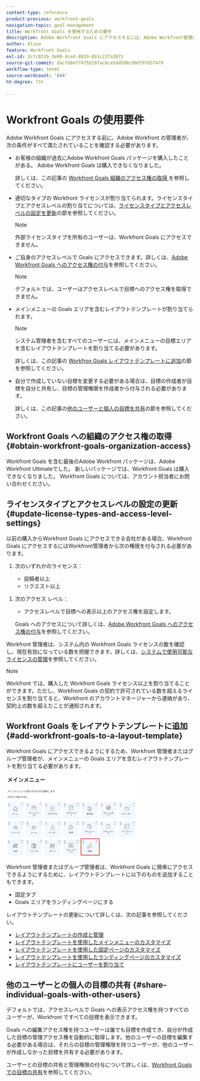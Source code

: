 ```yaml
---
content-type: reference
product-previous: workfront-goals
navigation-topic: goal-management
title: Workfront Goals を使用するための要件
description: Adobe Workfront Goals にアクセスするには、Adobe Workfront管理者が特定の条件を満たしていることを確認する必要があります。 この記事では、Workfront Goals にアクセスするためのアクセス権、権限、レイアウト要件について説明します。
author: Alina
feature: Workfront Goals
exl-id: 3c7c832b-3e00-4ced-8829-8b1c23fa3871
source-git-commit: dacfd8ef7475b197ac6ce5dd598c99df97037479
workflow-type: tm+mt
source-wordcount: '644'
ht-degree: 71%

---
```


# Workfront Goals の使用要件

<!--Audited P&P only: 04/2025-->

Adobe Workfront Goals にアクセスする前に、Adobe Workfront の管理者が、次の条件がすべて満たされていることを確認する必要があります。

* お客様の組織が過去にAdobe Workfront Goals パッケージを購入したことがある。 Adobe Workfront Goals は購入できなくなりました。

  詳しくは、この記事の [Workfront Goals 組織のアクセス権の取得 ](#obtain-workfront-goals-organization-access) を参照してください。

* 適切なタイプの Workfront ライセンスが割り当てられます。ライセンスタイプとアクセスレベルの割り当てについては、[ライセンスタイプとアクセスレベルの設定を更新](#update-license-types-and-access-level-settings)の節を参照してください。

  >[!NOTE]
  >
  >外部ライセンスタイプを所有のユーザーは、Workfront Goals にアクセスできません。

* ご自身のアクセスレベルで Goals にアクセスできます。詳しくは、[Adobe Workfront Goals へのアクセス権の付与](../../administration-and-setup/add-users/configure-and-grant-access/grant-access-goals.md)を参照してください。

  >[!NOTE]
  >
  >デフォルトでは、ユーザーはアクセスレベルで目標へのアクセス権を取得できません。


* メインメニューの Goals エリアを含むレイアウトテンプレートが割り当てられます。

  >[!NOTE]
  >
  >システム管理者を含むすべてのユーザーには、メインメニューの目標エリアを含むレイアウトテンプレートを割り当てる必要があります。

  詳しくは、この記事の [Workfron Goals レイアウトテンプレートに追加](#add-workfront-goals-to-a-layout-template)の節を参照してください。

* 自分で作成していない目標を変更する必要がある場合は、目標の作成者が目標を自分と共有し、目標の管理権限を作成者から付与される必要があります。

  詳しくは、この記事の[他のユーザーと個人の目標を共有](#share-individual-goals-with-other-users)の節を参照してください。

## Workfront Goals への組織のアクセス権の取得 {#obtain-workfront-goals-organization-access}

Workfront Goals を含む最後のAdobe Workfront パッケージは、Adobe Workfront Ultimateでした。
新しいパッケージでは、Workfront Goals は購入できなくなりました。
Workfront Goals については、アカウント担当者にお問い合わせください。

<!--Old: >
Depending on which Workfront plan your company is currently on, the following scenarios exist: 

* **A new Workfront plan**: You must have an Ultimate Workfront plan. Workfront Goals are included only in this plan. 

* **A current Workfront plan**: Your organization must purchase an additional license, in addition to the Workfront license.

  After your organization purchases the additional license, Workfront enables Workfront Goals for your account. For information about purchasing a license for Workfront Goals contact your Workfront account manager.

For information about Workfront access requirements, see [Access requirements in Workfront documentation](/help/quicksilver/administration-and-setup/add-users/access-levels-and-object-permissions/access-level-requirements-in-documentation.md). -->

## ライセンスタイプとアクセスレベルの設定の更新  {#update-license-types-and-access-level-settings}

以前の購入からWorkfront Goals にアクセスできる会社がある場合、Workfront Goals にアクセスするにはWorkfront管理者から次の権限を付与される必要があります。

1. 次のいずれかのライセンス：

   * 投稿者以上
   * リクエスト以上

<!--Old: 
* **The new access level model**: Your Workfront administrator must grant you one of the following Workfront license types to access Workfront Goals: 

  * Contributor
  * Light
  * Standard

* **The current access level model**: Your Workfront administrator must grant you one of the following Workfront license types to access Workfront Goals:

  * Plan
  * Work 
  * Review
  * Request
-->

1. 次のアクセス レベル：

   * アクセスレベルで目標への表示以上のアクセス権を設定します。

   Goals へのアクセスについて詳しくは、[Adobe Workfront Goals へのアクセス権の付与](../../administration-and-setup/add-users/configure-and-grant-access/grant-access-goals.md)を参照してください。

Workfront 管理者は、システム内の Workfront Goals ライセンスの数を確認し、現在有効になっている数を把握できます。詳しくは、[システムで使用可能なライセンスの管理](../../administration-and-setup/get-started-wf-administration/manage-available-licenses-in-your-system.md)を参照してください。

>[!NOTE]
>
>Workfront では、購入した Workfront Goals ライセンス以上を割り当てることができます。ただし、Workfront Goals の契約で許可されている数を超えるライセンスを割り当てると、Workfront のアカウントマネージャーから連絡があり、契約上の数を超えたことが通知されます。

## Workfront Goals をレイアウトテンプレートに追加 {#add-workfront-goals-to-a-layout-template}

Workfront Goals にアクセスできるようにするため、Workfront 管理者またはグループ管理者が、メインメニューの Goals エリアを含むレイアウトテンプレートを割り当てる必要があります。

![ レイアウトテンプレート ](assets/layout-template-align-highlighted-350x220.png)

Workfront 管理者またはグループ管理者は、Workfront Goals に簡単にアクセスできるようにするために、レイアウトテンプレートに以下のものを追加することもできます。

* 固定タブ
* Goals エリアをランディングページにする

レイアウトテンプレートの更新について詳しくは、次の記事を参照してください。

* [レイアウトテンプレートの作成と管理](../../administration-and-setup/customize-workfront/use-layout-templates/create-and-manage-layout-templates.md)
* [レイアウトテンプレートを使用したメインメニューのカスタマイズ](../../administration-and-setup/customize-workfront/use-layout-templates/customize-main-menu.md)
* [レイアウトテンプレートを使用した固定ページのカスタマイズ](../../administration-and-setup/customize-workfront/use-layout-templates/customize-pinned-pages.md)
* [レイアウトテンプレートを使用したランディングページのカスタマイズ](../../administration-and-setup/customize-workfront/use-layout-templates/customize-landing-page.md)
* [レイアウトテンプレートにユーザーを割り当て](../../administration-and-setup/customize-workfront/use-layout-templates/assign-users-to-layout-template.md)

## 他のユーザーとの個人の目標の共有 {#share-individual-goals-with-other-users}

デフォルトでは、アクセスレベルで Goals への表示アクセス権を持つすべてのユーザーが、Workfront ですべての目標を表示できます。

Goals への編集アクセス権を持つユーザーは誰でも目標を作成でき、自分が作成した目標の管理アクセス権を自動的に取得します。他のユーザーの目標を編集する必要がある場合は、それらの目標の管理権限を持つユーザーが、他のユーザーが作成しなかった目標を共有する必要があります。

ユーザーとの目標の共有と管理権限の付与について詳しくは、[Workfront Goals での目標の共有](../../workfront-goals/workfront-goals-settings/share-a-goal.md)を参照してください。
